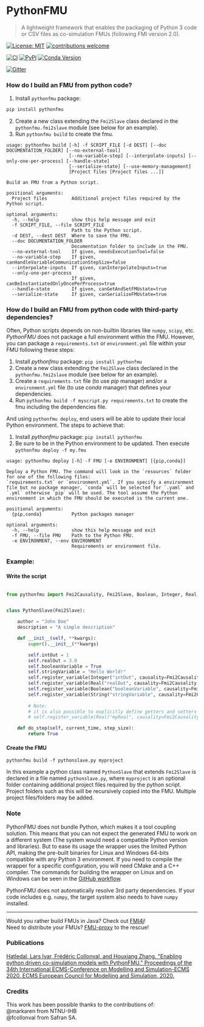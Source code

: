 # PythonFMU

> A lightweight framework that enables the packaging of Python 3 code or CSV files as co-simulation FMUs (following FMI version 2.0).

[![License: MIT](https://img.shields.io/badge/License-MIT-yellow.svg)](https://opensource.org/licenses/MIT)
[![contributions welcome](https://img.shields.io/badge/contributions-welcome-brightgreen.svg?style=flat)](https://github.com/NTNU-IHB/PythonFMU/issues)

[![CI](https://github.com/NTNU-IHB/PythonFMU/workflows/CI/badge.svg)](https://github.com/NTNU-IHB/PythonFMU/actions?query=workflow%3ACI)
[![PyPI](https://img.shields.io/pypi/v/pythonfmu)](https://pypi.org/project/pythonfmu/)
[![Conda Version](https://img.shields.io/conda/vn/conda-forge/pythonfmu.svg)](https://anaconda.org/conda-forge/pythonfmu)

[![Gitter](https://badges.gitter.im/NTNU-IHB/FMI4j.svg)](https://gitter.im/NTNU-IHB/PythonFMU?utm_source=badge&utm_medium=badge&utm_campaign=pr-badge)

### How do I build an FMU from python code?

1. Install `pythonfmu` package:

```bash
pip install pythonfmu
```

2. Create a new class extending the `Fmi2Slave` class declared in the `pythonfmu.fmi2slave` module (see below for an example).
3. Run `pythonfmu build` to create the fmu.

```
usage: pythonfmu build [-h] -f SCRIPT_FILE [-d DEST] [--doc DOCUMENTATION_FOLDER] [--no-external-tool]
                       [--no-variable-step] [--interpolate-inputs] [--only-one-per-process] [--handle-state]
                       [--serialize-state] [--use-memory-management]
                       [Project files [Project files ...]]

Build an FMU from a Python script.

positional arguments:
  Project files         Additional project files required by the Python script.

optional arguments:
  -h, --help            show this help message and exit
  -f SCRIPT_FILE, --file SCRIPT_FILE
                        Path to the Python script.
  -d DEST, --dest DEST  Where to save the FMU.
  --doc DOCUMENTATION_FOLDER
                        Documentation folder to include in the FMU.
  --no-external-tool    If given, needsExecutionTool=false
  --no-variable-step    If given, canHandleVariableCommunicationStepSize=false
  --interpolate-inputs  If given, canInterpolateInputs=true
  --only-one-per-process
                        If given, canBeInstantiatedOnlyOncePerProcess=true
  --handle-state        If given, canGetAndSetFMUstate=true
  --serialize-state     If given, canSerializeFMUstate=true
```

### How do I build an FMU from python code with third-party dependencies?

Often, Python scripts depends on non-builtin libraries like `numpy`, `scipy`, etc.
_PythonFMU_ does not package a full environment within the FMU.
However, you can package a `requirements.txt` or `environment.yml` file within your FMU following these steps:

1. Install _pythonfmu_ package: `pip install pythonfmu`
2. Create a new class extending the `Fmi2Slave` class declared in the `pythonfmu.fmi2slave` module (see below for an example).
3. Create a `requirements.txt` file (to use _pip_ manager) and/or a `environment.yml` file (to use _conda_ manager) that defines your dependencies.
4. Run `pythonfmu build -f myscript.py requirements.txt` to create the fmu including the dependencies file.

And using `pythonfmu deploy`, end users will be able to update their local Python environment. The steps to achieve that:

1. Install _pythonfmu_ package: `pip install pythonfmu`
2. Be sure to be in the Python environment to be updated. Then execute `pythonfmu deploy -f my.fmu`

```
usage: pythonfmu deploy [-h] -f FMU [-e ENVIRONMENT] [{pip,conda}]

Deploy a Python FMU. The command will look in the `resources` folder for one of the following files:
`requirements.txt` or `environment.yml`. If you specify a environment file but no package manager, `conda` will be selected for `.yaml` and `.yml` otherwise `pip` will be used. The tool assume the Python environment in which the FMU should be executed is the current one.

positional arguments:
  {pip,conda}           Python packages manager

optional arguments:
  -h, --help            show this help message and exit
  -f FMU, --file FMU    Path to the Python FMU.
  -e ENVIRONMENT, --env ENVIRONMENT
                        Requirements or environment file.
```

### Example:

#### Write the script

```python

from pythonfmu import Fmi2Causality, Fmi2Slave, Boolean, Integer, Real, String


class PythonSlave(Fmi2Slave):

    author = "John Doe"
    description = "A simple description"

    def __init__(self, **kwargs):
        super().__init__(**kwargs)

        self.intOut = 1
        self.realOut = 3.0
        self.booleanVariable = True
        self.stringVariable = "Hello World!"
        self.register_variable(Integer("intOut", causality=Fmi2Causality.output))
        self.register_variable(Real("realOut", causality=Fmi2Causality.output))
        self.register_variable(Boolean("booleanVariable", causality=Fmi2Causality.local))
        self.register_variable(String("stringVariable", causality=Fmi2Causality.local))
        
        # Note:
        # it is also possible to explicitly define getters and setters as lambdas in case the variable is not backed by a Python field.
        # self.register_variable(Real("myReal", causality=Fmi2Causality.output, getter=lambda: self.realOut, setter=lambda v: set_real_out(v))

    def do_step(self, current_time, step_size):
        return True

```

#### Create the FMU

```
pythonfmu build -f pythonslave.py myproject
```

In this example a python class named `PythonSlave` that extends `Fmi2Slave` is declared in a file named `pythonslave.py`,
where `myproject` is an optional folder containing additional project files required by the python script.
Project folders such as this will be recursively copied into the FMU. Multiple project files/folders may be added.

### Note

PythonFMU does not bundle Python, which makes it a tool coupling solution.
This means that you can not expect the generated FMU to work on a different system (The system would need a compatible Python version and libraries).
But to ease its usage the wrapper uses the limited Python API, making the pre-built binaries for Linux and Windows 64-bits
compatible with any Python 3 environment. If you need to compile the wrapper for a specific configuration,
you will need CMake and a C++ compiler. The commands for building the wrapper on Linux and on Windows can be seen in
the [GitHub workflow](./.github/workflows/main.yml).

PythonFMU does not automatically resolve 3rd party dependencies. If your code includes e.g. `numpy`, the target system also needs to have `numpy` installed.

---

Would you rather build FMUs in Java? Check out [FMI4j](https://github.com/NTNU-IHB/FMI4j)!  
Need to distribute your FMUs? [FMU-proxy](https://github.com/NTNU-IHB/FMU-proxy) to the rescue!

### Publications

[Hatledal, Lars Ivar, Frédéric Collonval, and Houxiang Zhang. "Enabling python driven co-simulation models with PythonFMU." Proceedings of the 34th International ECMS-Conference on Modelling and Simulation-ECMS 2020. ECMS European Council for Modelling and Simulation, 2020.](https://doi.org/10.7148/2020-0235)

### Credits

This work has been possible thanks to the contributions of: <br> 
@markaren from NTNU-IHB <br>
@fcollonval from Safran SA.

